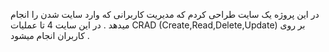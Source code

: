 در این پروژه یک سایت طراحی کردم که مدیریت کاربرانی که وارد سایت شدن را انجام میدهد . در این سایت 4 تا عملیات CRAD (Create,Read,Delete,Update) بر روی کاربران انجام میشود .
